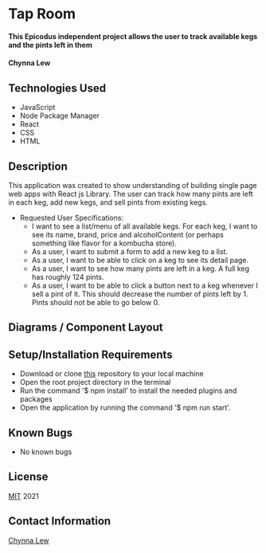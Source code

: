 # Tap Room

#### This Epicodus independent project allows the user to track available kegs and the pints left in them

#### Chynna Lew

## Technologies Used

* JavaScript
* Node Package Manager
* React
* CSS
* HTML

## Description
This application was created to show understanding of building single page web apps with React js Library. The user can track how many pints are left in each keg, add new kegs, and sell pints from existing kegs.
  - Requested User Specifications:
    - I want to see a list/menu of all available kegs. For each keg, I want to see its name, brand, price and alcoholContent (or perhaps something like flavor for a kombucha store).
    - As a user, I want to submit a form to add a new keg to a list.
    - As a user, I want to be able to click on a keg to see its detail page.
    - As a user, I want to see how many pints are left in a keg. A full keg has roughly 124 pints.
    - As a user, I want to be able to click a button next to a keg whenever I sell a pint of it. This should decrease the number of pints left by 1. Pints should not be able to go below 0.

## Diagrams / Component Layout

## Setup/Installation Requirements

* Download or clone [this](https://github.com/chynnalew/tap-room) repository to your local machine
* Open the root project directory in the terminal
* Run the command '$ npm install' to install the needed plugins and packages
* Open the application by running the command '$ npm run start'.

## Known Bugs
* No known bugs

## License
[MIT](https://opensource.org/licenses/MIT) 2021

## Contact Information
[Chynna Lew](github.com/chynnalew)
